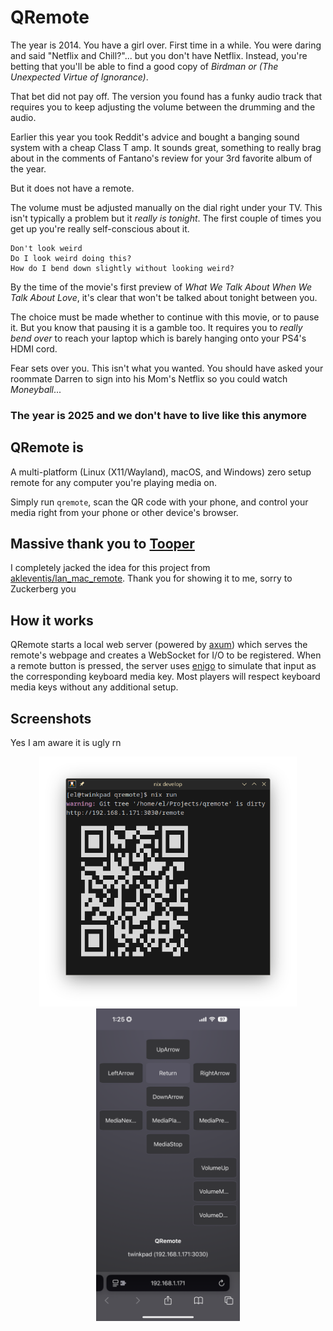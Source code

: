 # QRemote

The year is 2014. You have a girl over. First time in a while. You were daring and said "Netflix and Chill?"... but you don't have Netflix. Instead, you're betting that you'll be able to find a good copy of _Birdman or (The Unexpected Virtue of Ignorance)_.

That bet did not pay off. The version you found has a funky audio track that requires you to keep adjusting the volume between the drumming and the audio.

Earlier this year you took Reddit's advice and bought a banging sound system with a cheap Class T amp. It sounds great, something to really brag about in the comments of Fantano's review for your 3rd favorite album of the year.

But it does not have a remote.

The volume must be adjusted manually on the dial right under your TV. This isn't typically a problem but it _really is tonight_. The first couple of times you get up you're really self-conscious about it.

```
Don't look weird
Do I look weird doing this?
How do I bend down slightly without looking weird?
```

By the time of the movie's first preview of _What We Talk About When We Talk About Love_, it's clear that won't be talked about tonight between you.

The choice must be made whether to continue with this movie, or to pause it. But you know that pausing it is a gamble too. It requires you to _really bend over_ to reach your laptop which is barely hanging onto your PS4's HDMI cord.

Fear sets over you. This isn't what you wanted. You should have asked your roommate Darren to sign into his Mom's Netflix so you could watch _Moneyball_...

### The year is 2025 and we don't have to live like this anymore

## QRemote is

A multi-platform (Linux (X11/Wayland), macOS, and Windows) zero setup remote for any computer you're playing media on.

Simply run `qremote`, scan the QR code with your phone, and control your media right from your phone or other device's browser.

## Massive thank you to [Tooper](https://github.com/akleventis)

I completely jacked the idea for this project from [akleventis/lan_mac_remote](https://github.com/akleventis/lan_mac_remote). Thank you for showing it to me, sorry to Zuckerberg you

## How it works

QRemote starts a local web server (powered by [axum](https://crates.io/crates/axum)) which serves the remote's webpage and creates a WebSocket for I/O to be registered. When a remote button is pressed, the server uses [enigo](https://crates.io/crates/enigo) to simulate that input as the corresponding keyboard media key. Most players will respect keyboard media keys without any additional setup.

## Screenshots

Yes I am aware it is ugly rn

<p align="center">
    <img height=400 src="assets/qr-remote-screen.png">
    <img height=500 src="assets/promotional_screenshot.png">
</p>
